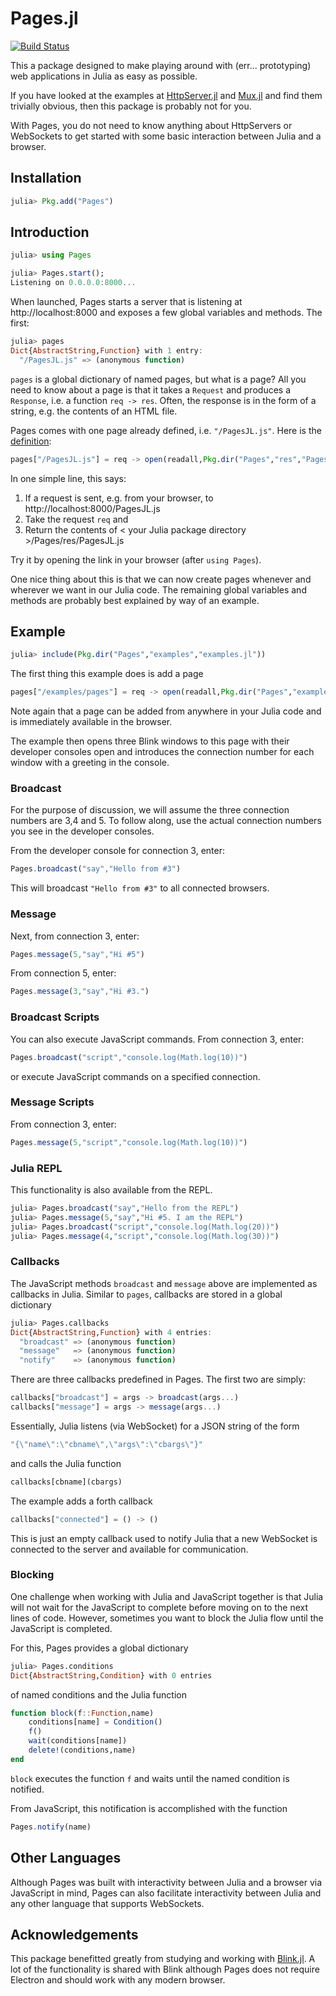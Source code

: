 # Pages.jl

[![Build Status](https://travis-ci.org/EricForgy/Pages.jl.svg?branch=master)](https://travis-ci.org/EricForgy/Pages.jl)

This a package designed to make playing around with (err... prototyping) web applications in Julia as easy as possible.

If you have looked at the examples at [HttpServer.jl](https://github.com/JuliaWeb/HttpServer.jl) and [Mux.jl](https://github.com/JuliaWeb/Mux.jl) and find them trivially obvious, then this package is probably not for you.

With Pages, you do not need to know anything about HttpServers or WebSockets to get started with some basic interaction between Julia and a browser.

## Installation

~~~julia
julia> Pkg.add("Pages")
~~~

## Introduction

~~~julia
julia> using Pages

julia> Pages.start();
Listening on 0.0.0.0:8000...
~~~

When launched, Pages starts a server that is listening at http://localhost:8000 and exposes a few global variables and methods. The first:

~~~julia
julia> pages
Dict{AbstractString,Function} with 1 entry:
  "/PagesJL.js" => (anonymous function)
~~~

`pages` is a global dictionary of named pages, but what is a page? All you need to know about a page is that it takes a `Request` and produces a `Response`, i.e. a function `req -> res`. Often, the response is in the form of a string, e.g. the contents of an HTML file.

Pages comes with one page already defined, i.e. `"/PagesJL.js"`. Here is the [definition](https://github.com/CoherentCapital/Pages.jl/blob/master/src/server.jl#L7):

~~~julia
pages["/PagesJL.js"] = req -> open(readall,Pkg.dir("Pages","res","PagesJL.js"))
~~~

In one simple line, this says:

1. If a request is sent, e.g. from your browser, to http://localhost:8000/PagesJL.js
2. Take the request `req` and
3. Return the contents of < your Julia package directory >/Pages/res/PagesJL.js

Try it by opening the link in your browser (after `using Pages`).

One nice thing about this is that we can now create pages whenever and wherever we want in our Julia code. The remaining global variables and methods are probably best explained by way of an example.

## Example

~~~julia
julia> include(Pkg.dir("Pages","examples","examples.jl"))
~~~

The first thing this example does is add a page

~~~julia
pages["/examples/pages"] = req -> open(readall,Pkg.dir("Pages","examples","PagesJL.html"))
~~~

Note again that a page can be added from anywhere in your Julia code and is immediately available in the browser.

The example then opens three Blink windows to this page with their developer consoles open and introduces the connection number for each window with a greeting in the console.

### Broadcast

For the purpose of discussion, we will assume the three connection numbers are 3,4 and 5. To follow along, use the actual connection numbers you see in the developer consoles.

From the developer console for connection 3, enter:

~~~js
Pages.broadcast("say","Hello from #3")
~~~

This will broadcast `"Hello from #3"` to all connected browsers.

### Message

Next, from connection 3, enter:

~~~js
Pages.message(5,"say","Hi #5")
~~~

From connection 5, enter:

~~~js
Pages.message(3,"say","Hi #3.")
~~~

### Broadcast Scripts

You can also execute JavaScript commands. From connection 3, enter:

~~~js
Pages.broadcast("script","console.log(Math.log(10))")
~~~

or execute JavaScript commands on a specified connection.

### Message Scripts

From connection 3, enter:

~~~js
Pages.message(5,"script","console.log(Math.log(10))")
~~~

### Julia REPL

This functionality is also available from the REPL.

~~~julia
julia> Pages.broadcast("say","Hello from the REPL")
julia> Pages.message(5,"say","Hi #5. I am the REPL")
julia> Pages.broadcast("script","console.log(Math.log(20))")
julia> Pages.message(4,"script","console.log(Math.log(30))")
~~~

### Callbacks

The JavaScript methods `broadcast` and `message` above are implemented as callbacks in Julia. Similar to `pages`, callbacks are stored in a global dictionary

~~~julia
julia> Pages.callbacks
Dict{AbstractString,Function} with 4 entries:
  "broadcast" => (anonymous function)
  "message"   => (anonymous function)
  "notify"    => (anonymous function)
~~~

There are three callbacks predefined in Pages. The first two are simply:

~~~julia
callbacks["broadcast"] = args -> broadcast(args...)
callbacks["message"] = args -> message(args...)
~~~

Essentially, Julia listens (via WebSocket) for a JSON string of the form

~~~js
"{\"name\":\"cbname\",\"args\":\"cbargs\"}"
~~~

and calls the Julia function

~~~julia
callbacks[cbname](cbargs)
~~~

The example adds a forth callback

~~~julia
callbacks["connected"] = () -> ()
~~~

This is just an empty callback used to notify Julia that a new WebSocket is connected to the server and available for communication.

### Blocking

One challenge when working with Julia and JavaScript together is that Julia will not wait for the JavaScript to complete before moving on to the next lines of code. However, sometimes you want to block the Julia flow until the JavaScript is completed.

For this, Pages provides a global dictionary

~~~julia
julia> Pages.conditions
Dict{AbstractString,Condition} with 0 entries
~~~

of named conditions and the Julia function

~~~julia
function block(f::Function,name)
    conditions[name] = Condition()
    f()
    wait(conditions[name])
    delete!(conditions,name)
end
~~~

`block` executes the function `f` and waits until the named condition is notified.

From JavaScript, this notification is accomplished with the function

~~~js
Pages.notify(name)
~~~

## Other Languages

Although Pages was built with interactivity between Julia and a browser via JavaScript in mind, Pages can also facilitate interactivity between Julia and any other language that supports WebSockets.

## Acknowledgements

This package benefitted greatly from studying and working with [Blink.jl](https://github.com/JunoLab/Blink.jl). A lot of the functionality is shared with Blink although Pages does not require Electron and should work with any modern browser.
